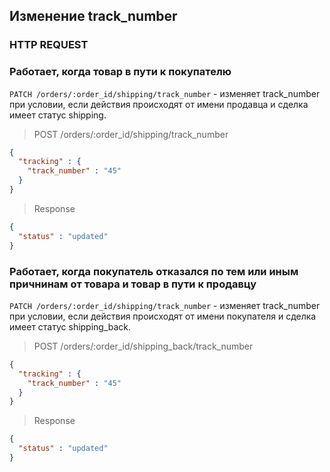 ## Изменение track_number

### HTTP REQUEST

### Работает, когда товар в пути к покупателю

`PATCH /orders/:order_id/shipping/track_number` - изменяет track_number при условии, если действия происходят от имени продавца и сделка
имеет статус shipping.

> POST /orders/:order_id/shipping/track_number

```json
{
  "tracking" : {
    "track_number" : "45"
  }
}
```

> Response

```json
{
  "status" : "updated"
}
```

### Работает, когда покупатель отказался по тем или иным причнинам от товара и товар в пути к продавцу

`PATCH /orders/:order_id/shipping/track_number` - изменяет track_number при условии, если действия происходят от имени покупателя и сделка
имеет статус shipping_back.

> POST /orders/:order_id/shipping_back/track_number

```json
{
  "tracking" : {
    "track_number" : "45"
  }
}
```

> Response

```json
{
  "status" : "updated"
}
```
